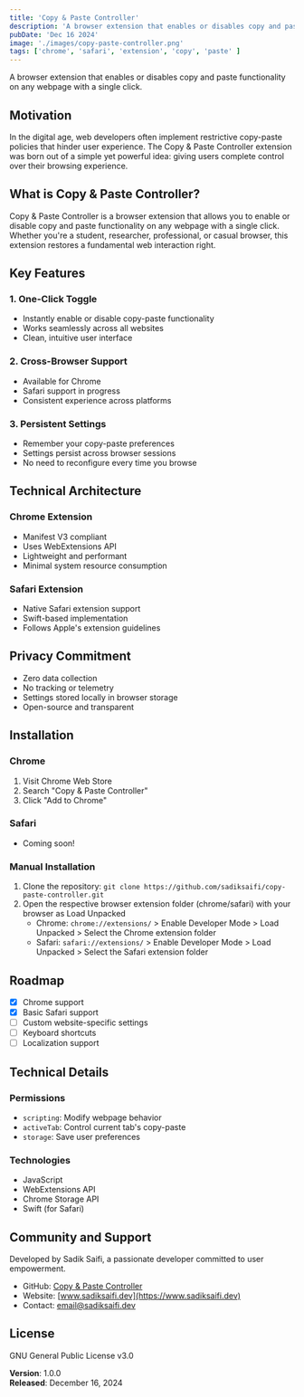 ```yaml
---
title: 'Copy & Paste Controller'
description: 'A browser extension that enables or disables copy and paste functionality on any webpage with a single click.'
pubDate: 'Dec 16 2024'
image: './images/copy-paste-controller.png'
tags: ['chrome', 'safari', 'extension', 'copy', 'paste' ]
---
```


A browser extension that enables or disables copy and paste functionality on any webpage with a single click.

## Motivation

In the digital age, web developers often implement restrictive copy-paste policies that hinder user experience. The Copy & Paste Controller extension was born out of a simple yet powerful idea: giving users complete control over their browsing experience.

## What is Copy & Paste Controller?

Copy & Paste Controller is a browser extension that allows you to enable or disable copy and paste functionality on any webpage with a single click. Whether you're a student, researcher, professional, or casual browser, this extension restores a fundamental web interaction right.

## Key Features

### 1. One-Click Toggle
- Instantly enable or disable copy-paste functionality
- Works seamlessly across all websites
- Clean, intuitive user interface

### 2. Cross-Browser Support
- Available for Chrome
- Safari support in progress
- Consistent experience across platforms

### 3. Persistent Settings
- Remember your copy-paste preferences
- Settings persist across browser sessions
- No need to reconfigure every time you browse

## Technical Architecture

### Chrome Extension
- Manifest V3 compliant
- Uses WebExtensions API
- Lightweight and performant
- Minimal system resource consumption

### Safari Extension
- Native Safari extension support
- Swift-based implementation
- Follows Apple's extension guidelines

## Privacy Commitment

- Zero data collection
- No tracking or telemetry
- Settings stored locally in browser storage
- Open-source and transparent

## Installation

### Chrome
1. Visit Chrome Web Store
2. Search "Copy & Paste Controller"
3. Click "Add to Chrome"

### Safari
- Coming soon!

### Manual Installation

1. Clone the repository: `git clone https://github.com/sadiksaifi/copy-paste-controller.git`
2. Open the respective browser extension folder (chrome/safari) with your browser as Load Unpacked
   - Chrome: `chrome://extensions/` > Enable Developer Mode > Load Unpacked > Select the Chrome extension folder
   - Safari: `safari://extensions/` > Enable Developer Mode > Load Unpacked > Select the Safari extension folder

## Roadmap

- [x] Chrome support
- [x] Basic Safari support
- [ ] Custom website-specific settings
- [ ] Keyboard shortcuts
- [ ] Localization support

## Technical Details

### Permissions
- `scripting`: Modify webpage behavior
- `activeTab`: Control current tab's copy-paste
- `storage`: Save user preferences

### Technologies
- JavaScript
- WebExtensions API
- Chrome Storage API
- Swift (for Safari)

## Community and Support

Developed by Sadik Saifi, a passionate developer committed to user empowerment.

- GitHub: [Copy & Paste Controller](https://github.com/sadiksaifi/copy-paste-controller/)
- Website: [www.sadiksaifi.dev](https://www.sadiksaifi.dev)
- Contact: email@sadiksaifi.dev

## License

GNU General Public License v3.0

**Version**: 1.0.0  
**Released**: December 16, 2024
